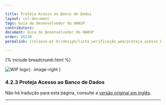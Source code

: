 ```yaml
---

title: Proteja Acesso ao Banco de Dados
layout: col-document
tags: Guia do Desenvolvedor do OWASP
contributors:
document: Guia do Desenvolvedor do OWASP
order: 26230
permalink: /release-pt-br/design/lista_verificação_web/proteja_acesso_banco_dados/

---
```


{% include breadcrumb.html %}

<style type="text/css">
.image-right {
  height: 180px;
  display: block;
  margin-left: auto;
  margin-right: auto;
  float: right;
}
</style>

![WIP logo](../../../../assets/images/dg_wip.png "Trabalho em andamento"){: .image-right }

### 4.2.3 Proteja Acesso ao Banco de Dados

Não há tradução para esta página, consulte a [versão original em inglês][release060203].

----

[release060203]: https://github.com/OWASP/www-project-developer-guide/blob/main/draft/06-design/02-web-app-checklist/03-secure-database-access.md
